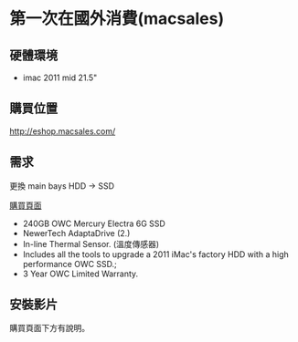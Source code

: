 # 第一次在國外消費(macsales)

## 硬體環境

- imac 2011 mid 21.5" 

## 購買位置
http://eshop.macsales.com/

## 需求

更換 main bays HDD -> SSD

[購買頁面](http://eshop.macsales.com/item/Other%20World%20Computing/KITIM11HE240/)

- 240GB OWC Mercury Electra 6G SSD 
- NewerTech AdaptaDrive (2.)
- In-line Thermal Sensor. (溫度傳感器)
- Includes all the tools to upgrade a 2011 iMac's factory HDD with a high performance OWC SSD.; 
- 3 Year OWC Limited Warranty.

## 安裝影片
購買頁面下方有說明。
